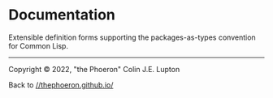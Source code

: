# Documentation

Extensible definition forms supporting the packages-as-types convention for Common Lisp.

---

Copyright &copy; 2022, "the Phoeron" Colin J.E. Lupton

Back to [//thephoeron.github.io/](https://thephoeron.github.io/)
